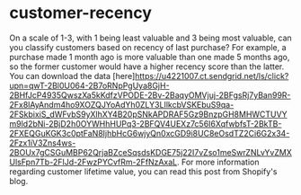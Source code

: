 # customer-recency
 On a scale of 1-3, with 1 being least valuable and 3 being most valuable, can you classify customers based on recency of last purchase? For example, a purchase made 1 month ago is more valuable than one made 5 months ago, so the former customer would have a higher recency score than the latter. You can download the data [here]<https://u4221007.ct.sendgrid.net/ls/click?upn=qwT-2Bl0U064-2B7oRNpPgUya8GjH-2BHfJcP4935QwszXa5kKdfzVPODE-2Bv-2BaqyOMVjuj-2BFgsRj7yBan99R-2Fx8lAyAndm4ho9XOZQJYoAdYh0ZLY3LIlkcbVSKEbuS9qa-2FSkbixiS_dWFvbS9yXlhXY4B20pSNkAPDRAF5Gz9BnzpGH8MHWCTUVYm9ld2bNi-2BjD2h0OYWHhHUPq3-2BFQV4UEXz7c56I6XqfwbfsT-2BkTB-2FXEQGuKGK3c0ptFaN8IjhbHcG6wjyQn0xcGD9i8UC8eOsdTZ2Ci6G2x34-2Fzx1iV3Zns4ws-2BOUx7gCSGuMBP62QrjaBZceSqsdsKDGE75j22I7vZso1meSwrZNLvYvZMXUlsFpn7Tb-2FIJd-2FwzPYCvfRm-2FfNzAxaL>.  For more information regarding customer lifetime value, you can read this post from Shopify's blog.
